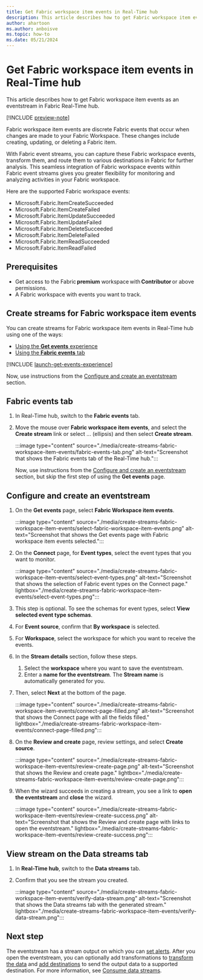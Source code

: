 ```yaml
---
title: Get Fabric workspace item events in Real-Time hub
description: This article describes how to get Fabric workspace item events as an eventstream in Fabric Real-Time hub.
author: ahartoon
ms.author: anboisve
ms.topic: how-to
ms.date: 05/21/2024
---
```


# Get Fabric workspace item events in Real-Time hub
This article describes how to get Fabric workspace item events as an eventstream in Fabric Real-Time hub.

[!INCLUDE [preview-note](./includes/preview-note.md)]

Fabric workspace item events are discrete Fabric events that occur when changes are made to your Fabric Workspace. These changes include creating, updating, or deleting a Fabric item.

With Fabric event streams, you can capture these Fabric workspace events, transform them, and route them to various destinations in Fabric for further analysis. This seamless integration of Fabric workspace events within Fabric event streams gives you greater flexibility for monitoring and analyzing activities in your Fabric workspace.

Here are the supported Fabric workspace events:

- Microsoft.Fabric.ItemCreateSucceeded
- Microsoft.Fabric.ItemCreateFailed
- Microsoft.Fabric.ItemUpdateSucceeded
- Microsoft.Fabric.ItemUpdateFailed
- Microsoft.Fabric.ItemDeleteSucceeded
- Microsoft.Fabric.ItemDeleteFailed
- Microsoft.Fabric.ItemReadSucceeded
- Microsoft.Fabric.ItemReadFailed


## Prerequisites 

- Get access to the Fabric **premium** workspace with **Contributor** or above permissions. 
- A Fabric workspace with events you want to track.

## Create streams for Fabric workspace item events
You can create streams for Fabric workspace item events in Real-Time hub using one of the ways:

- [Using the **Get events** experience](#launch-get-events-experience)
- [Using the **Fabric events** tab](#fabric-events-tab)


[!INCLUDE [launch-get-events-experience](./includes/launch-get-events-experience.md)]

Now, use instructions from the [Configure and create an eventstream](#configure-and-create-an-eventstream) section.

## Fabric events tab

1. In Real-Time hub, switch to the **Fabric events** tab. 
1. Move the mouse over **Fabric workspace item events**, and select the **Create stream** link or select ... (ellipsis) and then select **Create stream**. 

    :::image type="content" source="./media/create-streams-fabric-workspace-item-events/fabric-events-tab.png" alt-text="Screenshot that shows the Fabric events tab of the Real-Time hub.":::

    Now, use instructions from the [Configure and create an eventstream](#configure-and-create-an-eventstream) section, but skip the first step of using the **Get events** page. 

## Configure and create an eventstream

1. On the **Get events** page, select **Fabric Workspace item events**.

    :::image type="content" source="./media/create-streams-fabric-workspace-item-events/select-fabric-workspace-item-events.png" alt-text="Screenshot that shows the Get events page with Fabric workspace item events selected.":::
1. On the **Connect** page, for **Event types**, select the event types that you want to monitor. 

    :::image type="content" source="./media/create-streams-fabric-workspace-item-events/select-event-types.png" alt-text="Screenshot that shows the selection of Fabric event types on the Connect page." lightbox="./media/create-streams-fabric-workspace-item-events/select-event-types.png":::
1. This step is optional. To see the schemas for event types,  select **View selected event type schemas**. 
1. For **Event source**, confirm that **By workspace** is selected.
1. For **Workspace**, select the workspace for which you want to receive the events. 
1. In the **Stream details** section, follow these steps.
    1. Select the **workspace** where you want to save the eventstream.
    1. Enter a **name for the eventstream**. The **Stream name** is automatically generated for you. 
1. Then, select **Next** at the bottom of the page.

    :::image type="content" source="./media/create-streams-fabric-workspace-item-events/connect-page-filled.png" alt-text="Screenshot that shows the Connect page with all the fields filled." lightbox="./media/create-streams-fabric-workspace-item-events/connect-page-filled.png":::
1. On the **Review and create** page, review settings, and select **Create source**. 

    :::image type="content" source="./media/create-streams-fabric-workspace-item-events/review-create-page.png" alt-text="Screenshot that shows the Review and create page." lightbox="./media/create-streams-fabric-workspace-item-events/review-create-page.png":::
1. When the wizard succeeds in creating a stream, you see a link to **open the eventstream** and **close** the wizard.

    :::image type="content" source="./media/create-streams-fabric-workspace-item-events/review-create-success.png" alt-text="Screenshot that shows the Review and create page with links to open the eventstream." lightbox="./media/create-streams-fabric-workspace-item-events/review-create-success.png":::

## View stream on the Data streams tab

1. In **Real-Time hub**, switch to the **Data streams** tab. 
1. Confirm that you see the stream you created. 

    :::image type="content" source="./media/create-streams-fabric-workspace-item-events/verify-data-stream.png" alt-text="Screenshot that shows the Data streams tab with the generated stream." lightbox="./media/create-streams-fabric-workspace-item-events/verify-data-stream.png":::

## Next step
The eventstream has a stream output on which you can [set alerts](set-alerts-data-streams.md). After you open the eventstream, you can optionally add transformations to [transform the data](../real-time-intelligence/event-streams/route-events-based-on-content.md?branch=release-build-fabric#supported-operations) and [add destinations](../real-time-intelligence/event-streams/add-manage-eventstream-destinations.md) to send the output data to a supported destination. For more information, see [Consume data streams](consume-data-streams.md).
